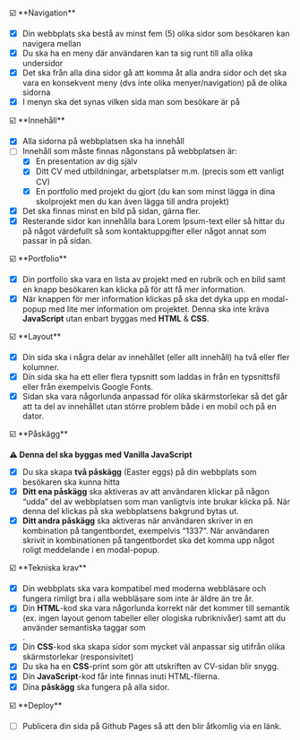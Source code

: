 <aside>
☑️ **Navigation**

- [x]  Din webbplats ska bestå av minst fem (5) olika sidor som besökaren kan navigera mellan
- [x]  Du ska ha en meny där användaren kan ta sig runt till alla olika undersidor
- [x]  Det ska från alla dina sidor gå att komma åt alla andra sidor och det ska vara en konsekvent meny (dvs inte olika menyer/navigation) på de olika sidorna
- [x]  I menyn ska det synas vilken sida man som besökare är på
</aside>

<aside>
☑️ **Innehåll**

- [x]  Alla sidorna på webbplatsen ska ha innehåll
- [ ]  Innehåll som måste finnas någonstans på webbplatsen är:
    - [x]  En presentation av dig själv
    - [x]  Ditt CV med utbildningar, arbetsplatser m.m. (precis som ett vanligt CV)
    - [x]  En portfolio med projekt du gjort (du kan som minst lägga in dina skolprojekt men du kan även lägga till andra projekt)
- [x]  Det ska finnas minst en bild på sidan, gärna fler.
- [x]  Resterande sidor kan innehålla bara Lorem Ipsum-text eller så hittar du på något värdefullt så som kontaktuppgifter eller något annat som passar in på sidan.
</aside>

<aside>
☑️ **Portfolio**

- [x]  Din portfolio ska vara en lista av projekt med en rubrik och en bild samt en knapp besökaren kan klicka på för att få mer information.
- [x]  När knappen för mer information klickas på ska det dyka upp en modal-popup med lite mer information om projektet. Denna ska inte kräva **JavaScript** utan enbart byggas med **HTML** & **CSS**.
</aside>

<aside>
☑️ **Layout**

- [x]  Din sida ska i några delar av innehållet (eller allt innehåll) ha två eller fler kolumner.
- [x]  Din sida ska ha ett eller flera typsnitt som laddas in från en typsnittsfil eller från exempelvis Google Fonts.
- [x]  Sidan ska vara någorlunda anpassad för olika skärmstorlekar så det går att ta del av innehållet utan större problem både i en mobil och på en dator.
</aside>

<aside>
☑️ **Påskägg**

**⚠️ Denna del ska byggas med Vanilla JavaScript**

- [x]  Du ska skapa **två påskägg** (Easter eggs) på din webbplats som besökaren ska kunna hitta
- [x]  **Ditt ena påskägg** ska aktiveras av att användaren klickar på någon “udda” del av webbplatsen som man vanligtvis inte brukar klicka på. När denna del klickas på ska webbplatsens bakgrund bytas ut.
- [x]  **Ditt andra påskägg** ska aktiveras när användaren skriver in en kombination på tangentbordet, exempelvis “1337”. När användaren skrivit in kombinationen på tangentbordet ska det komma upp något roligt meddelande i en modal-popup.
</aside>

<aside>
☑️ **Tekniska krav**

- [x]  Din webbplats ska vara kompatibel med moderna webbläsare och fungera rimligt bra i alla webbläsare som inte är äldre än tre år.
- [x]  Din **HTML**-kod ska vara någorlunda korrekt när det kommer till semantik (ex. ingen layout genom tabeller eller ologiska rubriknivåer) samt att du använder semantiska taggar som **<nav>**.
- [x]  Din **CSS**-kod ska skapa sidor som mycket väl anpassar sig utifrån olika skärmstorlekar (responsivitet)
- [x]  Du ska ha en **CSS**-print som gör att utskriften av CV-sidan blir snygg.
- [x]  Din **JavaScript**-kod får inte finnas inuti HTML-filerna.
- [x]  Dina **påskägg** ska fungera på alla sidor.
</aside>

<aside>
☑️ **Deploy**

- [ ]  Publicera din sida på Github Pages så att den blir åtkomlig via en länk.
</aside>